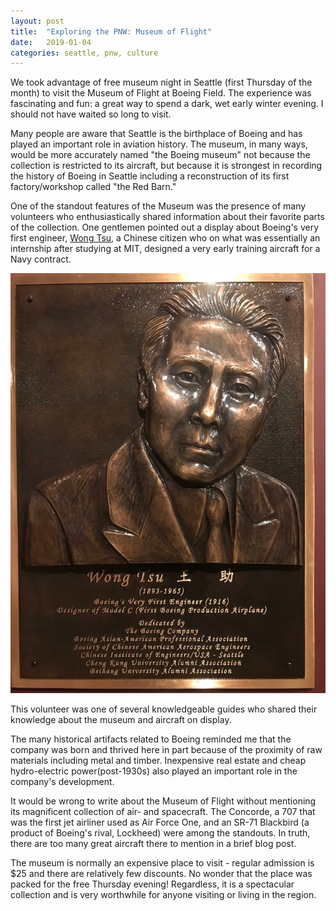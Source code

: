 ```yaml
---
layout: post
title:  "Exploring the PNW: Museum of Flight"
date:   2019-01-04
categories: seattle, pnw, culture
---
```

We took advantage of free museum night in Seattle (first Thursday of the month) to visit the Museum of Flight at Boeing Field. The experience was fascinating and fun: a great way to spend a dark, wet early winter evening. I should not have waited so long to visit.

Many people are aware that Seattle is the birthplace of Boeing and has played an important role in aviation history. The museum, in many ways, would be more accurately named "the Boeing museum" not because the collection is restricted to its aircraft, but because it is strongest in recording the history of Boeing in Seattle including a reconstruction of its first factory/workshop called "the Red Barn."

One of the standout features of the Museum was the presence of many volunteers who enthusiastically shared information about their favorite parts of the collection. One gentlemen pointed out a display about Boeing's very first engineer, [Wong Tsu](https://en.wikipedia.org/wiki/Wong_Tsu), a Chinese citizen who on what was essentially an internship after studying at MIT, designed a very  early training aircraft for a Navy contract.

![Wong Tsu plaque at Seattle Museum of Flight](/assets/wong-tsu.jpg)

This volunteer was one of several knowledgeable guides who shared their knowledge about the museum and aircraft on display.

The many historical artifacts related to Boeing reminded me that the company was born and thrived here in part because of the proximity of raw materials including metal and timber. Inexpensive real estate and cheap hydro-electric power(post-1930s) also played an important role in the company's development.

It would be wrong to write about the Museum of Flight without mentioning its magnificent collection of air- and spacecraft. The Concorde, a 707 that was the first jet airliner used as Air Force One, and an SR-71 Blackbird (a product of Boeing's rival, Lockheed) were among the standouts. In truth, there are too many great aircraft there to mention in a brief blog post.

The museum is normally an expensive place to visit - regular admission is $25 and there are relatively few discounts. No wonder that the place was packed for the free Thursday evening! Regardless, it is a spectacular collection and is very worthwhile for anyone visiting or living in the region.
